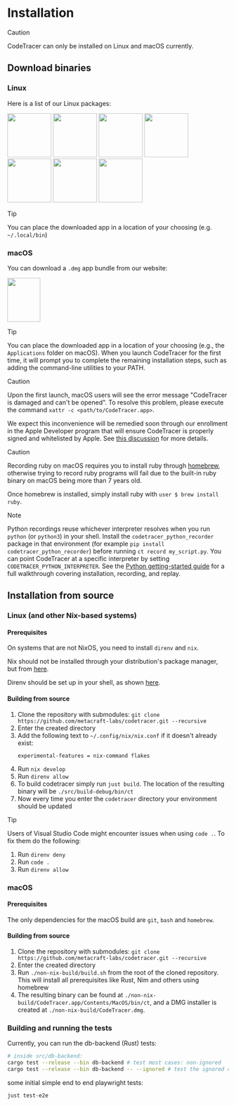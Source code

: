# Installation

> [!CAUTION]
> CodeTracer can only be installed on Linux and macOS currently.

## Download binaries

### Linux
Here is a list of our Linux packages:

<a href="https://deb.codetracer.com/"><img width="100px" height="100px" src="https://upload.wikimedia.org/wikipedia/commons/9/9e/UbuntuCoF.svg"></a>
<a href="https://deb.codetracer.com/"><img width="100px" height="100px" src="https://upload.wikimedia.org/wikipedia/commons/6/66/Openlogo-debianV2.svg"></a>
<a href="https://rpm.codetracer.com/"><img width="100px" height="100px" src="https://upload.wikimedia.org/wikipedia/commons/d/d8/Red_Hat_logo.svg"></a>
<a href="https://rpm.codetracer.com/"><img width="100px" height="100px" src="https://upload.wikimedia.org/wikipedia/commons/3/3f/Fedora_logo.svg"></a>
<a href="https://github.com/metacraft-labs/metacraft-overlay"><img width="100px" height="100px" src="https://upload.wikimedia.org/wikipedia/commons/4/48/Gentoo_Linux_logo_matte.svg"></a>
<a href="https://aur.archlinux.org/packages/codetracer"><img width="100px" height="100px" src="https://upload.wikimedia.org/wikipedia/commons/1/13/Arch_Linux_%22Crystal%22_icon.svg"></a>
<a href="https://downloads.codetracer.com/CodeTracer-latest-amd64.AppImage"><img width="100px" height="100px" src="https://upload.wikimedia.org/wikipedia/commons/7/73/App-image-logo.svg"></a>

> [!TIP]
> You can place the downloaded app in a location of your choosing (e.g. `~/.local/bin`)

### macOS
You can download a `.dmg` app bundle from our website:

<a href="https://downloads.codetracer.com/CodeTracer-latest-arm64.dmg"><img width="75px" height="100px" src="https://upload.wikimedia.org/wikipedia/commons/1/1b/Apple_logo_grey.svg"></a>

> [!TIP]
> You can place the downloaded app in a location of your choosing (e.g., the `Applications` folder on macOS).
> When you launch CodeTracer for the first time, it will prompt you to complete the remaining installation steps, such as adding the command-line utilities to your PATH.

> [!CAUTION]  
> Upon the first launch, macOS users will see the error message "CodeTracer is damaged and can't be opened". To resolve this problem, please execute the command `xattr -c <path/to/CodeTracer.app>`. 
> 
> We expect this inconvenience will be remedied soon through our enrollment in the Apple Developer program that will ensure CodeTracer is properly signed and whitelisted by Apple. See [this discussion](https://discussions.apple.com/thread/253714860?sortBy=rank) for more details.

> [!CAUTION]
> Recording ruby on macOS requires you to install ruby through [homebrew](https://brew.sh), otherwise trying to record ruby programs will fail due to the built-in ruby binary on macOS being more than 7 years old.
> 
> Once homebrew is installed, simply install ruby with `user $ brew install ruby`.

> [!NOTE]
> Python recordings reuse whichever interpreter resolves when you run `python` (or `python3`) in your shell. Install the `codetracer_python_recorder` package in that environment (for example `pip install codetracer_python_recorder`) before running `ct record my_script.py`. You can point CodeTracer at a specific interpreter by setting `CODETRACER_PYTHON_INTERPRETER`. See the [Python getting-started guide](../getting_started/python.md) for a full walkthrough covering installation, recording, and replay.

## Installation from source

### Linux (and other Nix-based systems)

#### Prerequisites

On systems that are not NixOS, you need to install `direnv` and `nix`.

Nix should not be installed through your distribution's package manager, but from [here](https://nixos.org/download/).

Direnv should be set up in your shell, as shown [here](https://direnv.net/docs/hook.html).

#### Building from source
1. Clone the repository with submodules: `git clone https://github.com/metacraft-labs/codetracer.git --recursive`
2. Enter the created directory
3. Add the following text to `~/.config/nix/nix.conf` if it doesn't already exist:
   ```
   experimental-features = nix-command flakes
   ```
4. Run `nix develop`
5. Run `direnv allow`
6. To build codetracer simply run `just build`. The location of the resulting binary will be `./src/build-debug/bin/ct`
7. Now every time you enter the `codetracer` directory your environment should be updated

> [!TIP]
> Users of Visual Studio Code might encounter issues when using `code .`. To fix them do the following:
> 1. Run `direnv deny`
> 1. Run `code .`
> 1. Run `direnv allow`

### macOS

#### Prerequisites

The only dependencies for the macOS build are `git`, `bash` and `homebrew`.

#### Building from source
1. Clone the repository with submodules: `git clone https://github.com/metacraft-labs/codetracer.git --recursive`
2. Enter the created directory
3. Run `./non-nix-build/build.sh` from the root of the cloned repository. This will install all prerequisites like Rust, Nim and others using homebrew
4. The resulting binary can be found at `./non-nix-build/CodeTracer.app/Contents/MacOS/bin/ct`, and a DMG installer is created at `./non-nix-build/CodeTracer.dmg`.


### Building and running the tests

Currently, you can run the db-backend (Rust) tests:

```bash
# inside src/db-backend:
cargo test --release --bin db-backend # test most cases: non-ignored
cargo test --release --bin db-backend -- --ignored # test the ignored cases: ignored by default as they're slower
```

some initial simple end to end playwright tests:

```bash
just test-e2e
````

